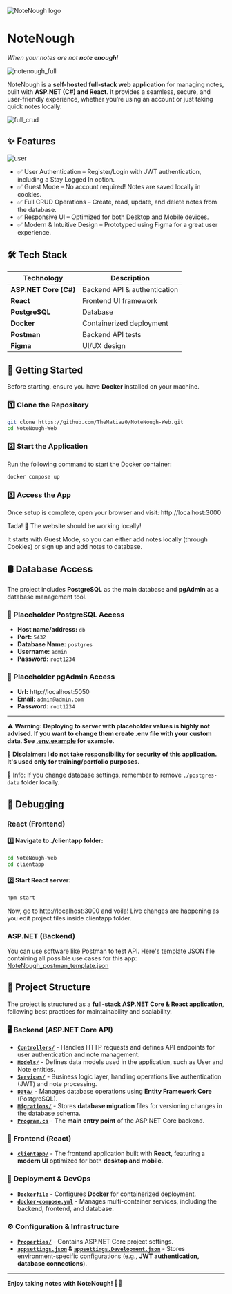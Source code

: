 ![NoteNough logo](clientapp/public/favicon.png)
# NoteNough
*When your notes are not **note enough**!*

![notenough_full](./Media/notenough_full.png)

NoteNough is a **self-hosted full-stack web application** for managing notes, built with **ASP.NET (C#) and React**. It provides a seamless, secure, and user-friendly experience, whether you’re using an account or just taking quick notes locally.

![full_crud](./Media/full_crud.gif)

## ✨ Features
![user](./Media/user.gif)
- ✅ User Authentication – Register/Login with JWT authentication, including a Stay Logged In option.
- ✅ Guest Mode – No account required! Notes are saved locally in cookies.
- ✅ Full CRUD Operations – Create, read, update, and delete notes from the database.
- ✅ Responsive UI – Optimized for both Desktop and Mobile devices.
- ✅ Modern & Intuitive Design – Prototyped using Figma for a great user experience.

## 🛠️ Tech Stack  
| Technology  | Description |  
|-------------|------------|  
| **ASP.NET Core (C#)** | Backend API & authentication |  
| **React** | Frontend UI framework |  
| **PostgreSQL** | Database |  
| **Docker** | Containerized deployment |  
| **Postman** | Backend API tests |  
| **Figma** | UI/UX design |  

## 🚀 Getting Started  
Before starting, ensure you have **Docker** installed on your machine.  

### 1️⃣ Clone the Repository  
```sh  
git clone https://github.com/TheMatiaz0/NoteNough-Web.git  
cd NoteNough-Web  
```

### 2️⃣ Start the Application
Run the following command to start the Docker container:
```sh
docker compose up
```

### 3️⃣ Access the App
Once setup is complete, open your browser and visit:
http://localhost:3000

Tada! 🎉 The website should be working locally!

It starts with Guest Mode, so you can either add notes locally (through Cookies) or sign up and add notes to database.

## 🛢️ Database Access
The project includes **PostgreSQL** as the main database and **pgAdmin** as a database management tool.

### 📌 Placeholder PostgreSQL Access
- **Host name/address:** `db`
- **Port:** `5432`
- **Database Name:** `postgres`
- **Username:** `admin`
- **Password:** `root1234`

### 📌 Placeholder pgAdmin Access
- **Url:** http://localhost:5050
- **Email:** `admin@admin.com`
- **Password:** `root1234`

---
**⚠️ Warning: Deploying to server with placeholder values is highly not advised. If you want to change them create .env file with your custom data. See [.env.example](.env.example) for example.**

**🚨 Disclaimer: I do not take responsibility for security of this application. It's used only for training/portfolio purposes.**

📌 Info: If you change database settings, remember to remove `./postgres-data` folder locally.

## 🐛 Debugging

### React (Frontend)
#### 1️⃣ Navigate to ./clientapp folder:
```sh   
cd NoteNough-Web
cd clientapp  
```
#### 2️⃣ Start React server:
```sh   
npm start
```

Now, go to http://localhost:3000 and voila! Live changes are happening as you edit project files inside clientapp folder.

### ASP.NET (Backend)
You can use software like Postman to test API. Here's template JSON file containing all possible use cases for this app: [NoteNough_postman_template.json](NoteNough_postman_template.json) 

## 📁 Project Structure  

The project is structured as a **full-stack ASP.NET Core & React application**, following best practices for maintainability and scalability.  

### 🖥️ **Backend (ASP.NET Core API)**  

- [**`Controllers/`**](Controllers/) - Handles HTTP requests and defines API endpoints for user authentication and note management.  
- [**`Models/`**](Models/) - Defines data models used in the application, such as User and Note entities.  
- [**`Services/`**](Services/) - Business logic layer, handling operations like authentication (JWT) and note processing.  
- [**`Data/`**](Data/) - Manages database operations using **Entity Framework Core** (PostgreSQL).  
- [**`Migrations/`**](Migrations/) - Stores **database migration** files for versioning changes in the database schema.  
- **[`Program.cs`](Program.cs)** - The **main entry point** of the ASP.NET Core backend.  

### 🎨 **Frontend (React)**  

- [**`clientapp/`**](clientapp/) - The frontend application built with **React**, featuring a **modern UI** optimized for both **desktop and mobile**. 

### 🐳 **Deployment & DevOps**  

- [**`Dockerfile`**](Dockerfile) - Configures **Docker** for containerized deployment.  
- [**`docker-compose.yml`**](docker-compose.yml) - Manages multi-container services, including the backend, frontend, and database.  

### ⚙️ **Configuration & Infrastructure**  

- [**`Properties/`**](Properties/) - Contains ASP.NET Core project settings.  
- **[`appsettings.json`](appsettings.json) & [`appsettings.Development.json`](appsettings.Development.json)** - Stores environment-specific configurations (e.g., **JWT authentication, database connections**).

---
**Enjoy taking notes with NoteNough! 📝🚀**

